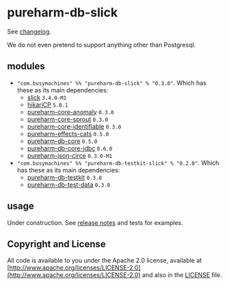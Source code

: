 # pureharm-db-slick

See [changelog](./CHANGELOG.md).

We do not even pretend to support anything other than Postgresql.

## modules

- `"com.busymachines" %% "pureharm-db-slick" % "0.3.0"`. Which has these as its main dependencies:
  - [slick](https://github.com/slick/slick/releases) `3.4.0-M1`
  - [hikariCP](https://github.com/brettwooldridge/HikariCP/releases) `5.0.1`
  - [pureharm-core-anomaly](https://github.com/busymachines/pureharm-core/releases) `0.3.0`
  - [pureharm-core-sprout](https://github.com/busymachines/pureharm-core/releases) `0.3.0`
  - [pureharm-core-identifiable](https://github.com/busymachines/pureharm-core/releases) `0.3.0`
  - [pureharm-effects-cats](https://github.com/busymachines/pureharm-effects-cats/releases) `0.5.0`
  - [pureharm-db-core](https://github.com/busymachines/pureharm-db-core/releases) `0.5.0`
  - [pureharm-db-core-jdbc](https://github.com/busymachines/pureharm-db-core-jdbc/releases) `0.6.0`
  - [pureharm-json-circe](https://github.com/busymachines/pureharm-json-circe/releases) `0.3.0-M1`
- `"com.busymachines" %% "pureharm-db-testkit-slick" % "0.2.0"`. Which has these as its main dependencies:
  - [pureharm-db-testkit](https://github.com/busymachines/pureharm-db-testkit/releases) `0.3.0`
  - [pureharm-db-test-data](https://github.com/busymachines/pureharm-db-testkit/releases) `0.3.0`

## usage

Under construction. See [release notes](https://github.com/busymachines/pureharm-db-slick/releases) and tests for examples.

## Copyright and License

All code is available to you under the Apache 2.0 license, available
at [http://www.apache.org/licenses/LICENSE-2.0](http://www.apache.org/licenses/LICENSE-2.0) and also in
the [LICENSE](./LICENSE) file.
